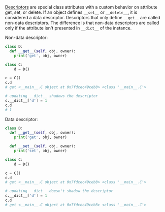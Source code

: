 [Descriptors](https://docs.python.org/3/howto/descriptor.html) are special class attributes with a custom behavior on attribute get, set, or delete. If an object defines `__set__` or `__delete__`, it is considered a data descriptor. Descriptors that only define `__get__` are called non-data descriptors. The difference is that non-data descriptors are called only if the attribute isn't presented in `__dict__` of the instance.

Non-data descriptor:

```python
class D:
  def __get__(self, obj, owner):
    print('get', obj, owner)

class C:
    d = D()

c = C()
c.d
# get <__main__.C object at 0x7fdcec49ceb8> <class '__main__.C'>

# updating __dict__ shadows the descriptor
c.__dict__['d'] = 1
c.d
# 1
```

Data descriptor:

```python
class D:
  def __get__(self, obj, owner):
    print('get', obj, owner)

  def __set__(self, obj, owner):
    print('set', obj, owner)

class C:
    d = D()

c = C()
c.d
# get <__main__.C object at 0x7fdcec49ceb8> <class '__main__.C'>

# updating __dict__ doesn't shadow the descriptor
c.__dict__['d'] = 1
c.d
# get <__main__.C object at 0x7fdcec49ceb8> <class '__main__.C'>
```
